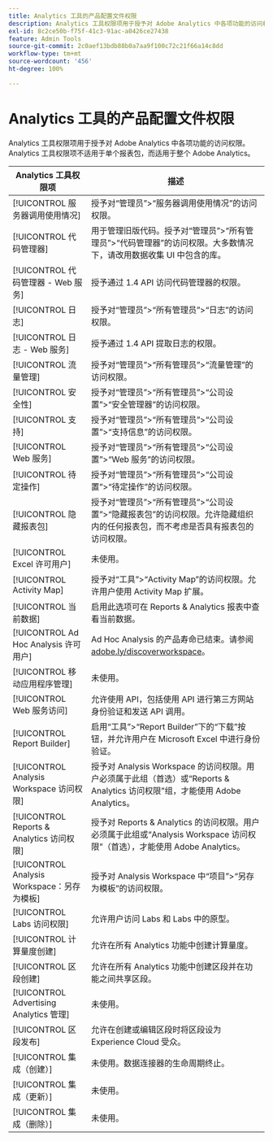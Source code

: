 ```yaml
---
title: Analytics 工具的产品配置文件权限
description: Analytics 工具权限项用于授予对 Adobe Analytics 中各项功能的访问权限。
exl-id: 8c2ce50b-f75f-41c3-91ac-a0426ce27438
feature: Admin Tools
source-git-commit: 2c0aef13bdb88b0a7aa9f100c72c21f66a14c8dd
workflow-type: tm+mt
source-wordcount: '456'
ht-degree: 100%

---
```


# Analytics 工具的产品配置文件权限

Analytics 工具权限项用于授予对 Adobe Analytics 中各项功能的访问权限。Analytics 工具权限项不适用于单个报表包，而适用于整个 Adobe Analytics。

| Analytics 工具权限项 | 描述 |
|----|----|
| [!UICONTROL 服务器调用使用情况] | 授予对“管理员”>“服务器调用使用情况”的访问权限。 |
| [!UICONTROL 代码管理器] | 用于管理旧版代码。授予对“管理员”>“所有管理员”>“代码管理器”的访问权限。大多数情况下，请改用数据收集 UI 中包含的库。 |
| [!UICONTROL 代码管理器 - Web 服务] | 授予通过 1.4 API 访问代码管理器的权限。 |
| [!UICONTROL 日志] | 授予对“管理员”>“所有管理员”>“日志”的访问权限。 |
| [!UICONTROL 日志 - Web 服务] | 授予通过 1.4 API 提取日志的权限。 |
| [!UICONTROL 流量管理] | 授予对“管理员”>“所有管理员”>“流量管理”的访问权限。 |
| [!UICONTROL 安全性] | 授予对“管理员”>“所有管理员”>“公司设置”>“安全管理器”的访问权限。 |
| [!UICONTROL 支持] | 授予对“管理员”>“所有管理员”>“公司设置”>“支持信息”的访问权限。 |
| [!UICONTROL Web 服务] | 授予对“管理员”>“所有管理员”>“公司设置”>“Web 服务”的访问权限。 |
| [!UICONTROL 待定操作] | 授予对“管理员”>“所有管理员”>“公司设置”>“待定操作”的访问权限。 |
| [!UICONTROL 隐藏报表包] | 授予对“管理员”>“所有管理员”>“公司设置”>“隐藏报表包”的访问权限。允许隐藏组织内的任何报表包，而不考虑是否具有报表包的访问权限。 |
| [!UICONTROL Excel 许可用户] | 未使用。 |
| [!UICONTROL Activity Map] | 授予对“工具”>“Activity Map”的访问权限。允许用户使用 Activity Map 扩展。 |
| [!UICONTROL 当前数据] | 启用此选项可在 Reports &amp; Analytics 报表中查看当前数据。 |
| [!UICONTROL Ad Hoc Analysis 许可用户] | Ad Hoc Analysis 的产品寿命已结束。请参阅 [adobe.ly/discoverworkspace](https://adobe.ly/discoverworkspace)。 |
| [!UICONTROL 移动应用程序管理] | 未使用。 |
| [!UICONTROL Web 服务访问] | 允许使用 API，包括使用 API 进行第三方网站身份验证和发送 API 调用。 |
| [!UICONTROL Report Builder] | 启用“工具”>“Report Builder”下的“下载”按钮，并允许用户在 Microsoft Excel 中进行身份验证。 |
| [!UICONTROL Analysis Workspace 访问权限] | 授予对 Analysis Workspace 的访问权限。用户必须属于此组（首选）或“Reports &amp; Analytics 访问权限”组，才能使用 Adobe Analytics。 |
| [!UICONTROL Reports &amp; Analytics 访问权限] | 授予对 Reports &amp; Analytics 的访问权限。用户必须属于此组或“Analysis Workspace 访问权限”（首选），才能使用 Adobe Analytics。 |
| [!UICONTROL Analysis Workspace：另存为模板] | 授予对 Analysis Workspace 中“项目”>“另存为模板”的访问权限。 |
| [!UICONTROL Labs 访问权限] | 允许用户访问 Labs 和 Labs 中的原型。 |
| [!UICONTROL 计算量度创建] | 允许在所有 Analytics 功能中创建计算量度。 |
| [!UICONTROL 区段创建] | 允许在所有 Analytics 功能中创建区段并在功能之间共享区段。 |
| [!UICONTROL Advertising Analytics 管理] | 未使用。 |
| [!UICONTROL 区段发布] | 允许在创建或编辑区段时将区段设为 Experience Cloud 受众。 |
| [!UICONTROL 集成（创建）] | 未使用。数据连接器的生命周期终止。 |
| [!UICONTROL 集成（更新）] | 未使用。 |
| [!UICONTROL 集成（删除）] | 未使用。 |
